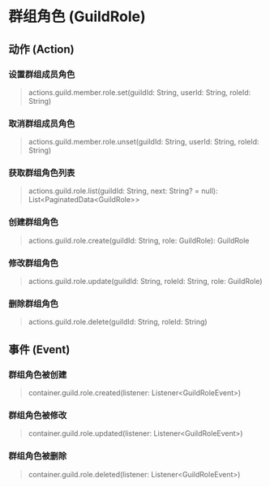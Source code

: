 # 群组角色 (GuildRole)

## 动作 (Action)

### 设置群组成员角色

> actions.guild.member.role.set(guildId: String, userId: String, roleId: String)

### 取消群组成员角色

> actions.guild.member.role.unset(guildId: String, userId: String, roleId: String)

### 获取群组角色列表

> actions.guild.role.list(guildId: String, next: String? = null): List\<PaginatedData\<GuildRole\>\>

### 创建群组角色

> actions.guild.role.create(guildId: String, role: GuildRole): GuildRole

### 修改群组角色

> actions.guild.role.update(guildId: String, roleId: String, role: GuildRole)

### 删除群组角色

> actions.guild.role.delete(guildId: String, roleId: String)

## 事件 (Event)

### 群组角色被创建

> container.guild.role.created(listener: Listener\<GuildRoleEvent\>)

### 群组角色被修改

> container.guild.role.updated(listener: Listener\<GuildRoleEvent\>)

### 群组角色被删除

> container.guild.role.deleted(listener: Listener\<GuildRoleEvent\>)